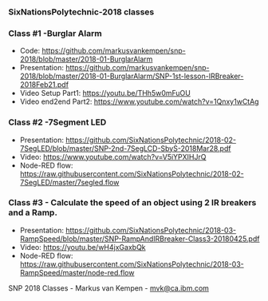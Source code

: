 ### SixNationsPolytechnic-2018 classes
### Class #1 -Burglar Alarm
  - Code: https://github.com/markusvankempen/snp-2018/blob/master/2018-01-BurglarAlarm
  - Presentation: https://github.com/markusvankempen/snp-2018/blob/master/2018-01-BurglarAlarm/SNP-1st-lesson-IRBreaker-2018Feb21.pdf
  - Video Setup Part1:    https://youtu.be/THh5w0mFuOU
  - Video end2end Part2:  https://www.youtube.com/watch?v=1Qnxy1wCtAg
### Class #2 -7Segment LED
  - Presentation:  https://github.com/SixNationsPolytechnic/2018-02-7SegLED/blob/master/SNP-2nd-7SegLCD-SbyS-2018Mar28.pdf
  - Video:         https://www.youtube.com/watch?v=V5iYPXIHJrQ
  - Node-RED flow: https://raw.githubusercontent.com/SixNationsPolytechnic/2018-02-7SegLED/master/7segled.flow
### Class #3 - Calculate the speed of an object using 2 IR breakers and a Ramp.
- Presentation:  https://github.com/SixNationsPolytechnic/2018-03-RampSpeed/blob/master/SNP-RampAndIRBreaker-Class3-20180425.pdf
- Video:         https://youtu.be/wH4jxGaxbQk
- Node-RED flow: https://raw.githubusercontent.com/SixNationsPolytechnic/2018-03-RampSpeed/master/node-red.flow

SNP 2018 Classes - Markus van Kempen - mvk@ca.ibm.com
